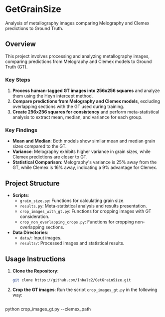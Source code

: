 # GetGrainSize

Analysis of metallography images comparing Melography and Clemex predictions to Ground Truth.

## Overview

This project involves processing and analyzing metallography images, comparing predictions from Melography and Clemex models to Ground Truth (GT).

### Key Steps

1. **Process human-tagged GT images into 256x256 squares** and analyze them using the Heyn intercept method.
2. **Compare predictions from Melography and Clemex models**, excluding overlapping sections with the GT used during training.
3. **Create 256x256 squares for consistency** and perform meta-statistical analysis to extract mean, median, and variance for each group.

### Key Findings

- **Mean and Median**: Both models show similar mean and median grain sizes compared to the GT.
- **Variance**: Melography exhibits higher variance in grain sizes, while Clemex predictions are closer to GT.
- **Statistical Comparison**: Melography's variance is 25% away from the GT, while Clemex is 16% away, indicating a 9% advantage for Clemex.

## Project Structure

- **Scripts**:
  - `grain_size.py`: Functions for calculating grain size.
  - `results.py`: Meta-statistical analysis and results presentation.
  - `crop_images_with_gt.py`: Functions for cropping images with GT consideration.
  - `crop_non_overlapping_crops.py`: Functions for cropping non-overlapping sections.
- **Data Directories**:
  - `data/`: Input images.
  - `results/`: Processed images and statistical results.
## Usage Instructions

1. **Clone the Repository**:
   ```sh
   git clone https://github.com/Inbalc2/GetGrainSize.git

2. **Crop the GT images**:
   Run the script `crop_images_gt.py` in the following way:
   ```python
python crop_images_gt.py --clemex_path <PATH TO CLEMEX PREDICITON>
   ```

